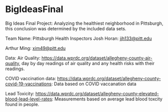 # BigIdeasFinal
Big Ideas Final Project:  Analyzing the healthiest neighborhood in Pittsburgh, this conclusion was determined by the included data sets.

Team Name:  Pittsburgh Health Inspectors
Josh Horan: jjh133@pitt.edu

Arthur Ming: xim49@pitt.edu

Data: 
Air Quality: https://data.wprdc.org/dataset/allegheny-county-air-quality,  day by day readings of air quality and 
any health risks with their readings.

COVID vaccination data:  https://data.wprdc.org/dataset/allegheny-county-covid-19-vaccinations:  Data based on COVID vaccanation data

Lead Toxicity: https://data.wprdc.org/dataset/allegheny-county-elevated-blood-lead-level-rates:  Measurements based on average lead blood toxcity found in people.


